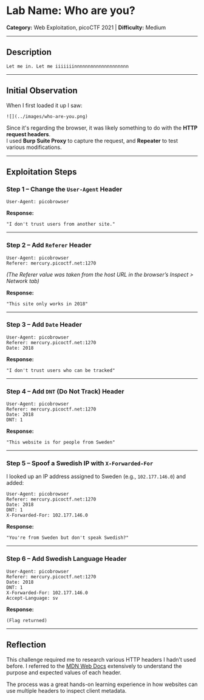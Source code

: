 
# Lab Name: Who are you?  
**Category:** Web Exploitation, picoCTF 2021 | **Difficulty:** Medium

---

## Description

```
Let me in. Let me iiiiiiinnnnnnnnnnnnnnnnnnnn
```

---

## Initial Observation

When I first loaded it up I saw:

```
![](../images/who-are-you.png)
```

Since it's regarding the browser, it was likely something to do with the **HTTP request headers**.  
I used **Burp Suite Proxy** to capture the request, and **Repeater** to test various modifications.

---

## Exploitation Steps

### Step 1 – Change the `User-Agent` Header

```
User-Agent: picobrowser
```

**Response:**
```
"I don't trust users from another site."
```

---

### Step 2 – Add `Referer` Header

```
User-Agent: picobrowser
Referer: mercury.picoctf.net:1270
```

_(The Referer value was taken from the host URL in the browser’s Inspect > Network tab)_

**Response:**
```
"This site only works in 2018"
```

---

### Step 3 – Add `Date` Header

```
User-Agent: picobrowser
Referer: mercury.picoctf.net:1270
Date: 2018
```

**Response:**
```
"I don't trust users who can be tracked"
```

---

### Step 4 – Add `DNT` (Do Not Track) Header

```
User-Agent: picobrowser
Referer: mercury.picoctf.net:1270
Date: 2018
DNT: 1
```

**Response:**
```
"This website is for people from Sweden"
```

---

### Step 5 – Spoof a Swedish IP with `X-Forwarded-For`

I looked up an IP address assigned to Sweden (e.g., `102.177.146.0`) and added:

```
User-Agent: picobrowser
Referer: mercury.picoctf.net:1270
Date: 2018
DNT: 1
X-Forwarded-For: 102.177.146.0
```

**Response:**
```
"You're from Sweden but don't speak Swedish?"
```

---

### Step 6 – Add Swedish Language Header

```
User-Agent: picobrowser
Referer: mercury.picoctf.net:1270
Date: 2018
DNT: 1
X-Forwarded-For: 102.177.146.0
Accept-Language: sv
```

**Response:**
```
(Flag returned)
```

---

## Reflection

This challenge required me to research various HTTP headers I hadn’t used before. I referred to the [MDN Web Docs](https://developer.mozilla.org/) extensively to understand the purpose and expected values of each header.

The process was a great hands-on learning experience in how websites can use multiple headers to inspect client metadata.
